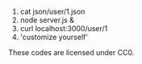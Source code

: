 1. cat json/user/1.json
2. node server.js &
3. curl localhost:3000/user/1
4. 'customize yourself'

These codes are licensed under CC0.
